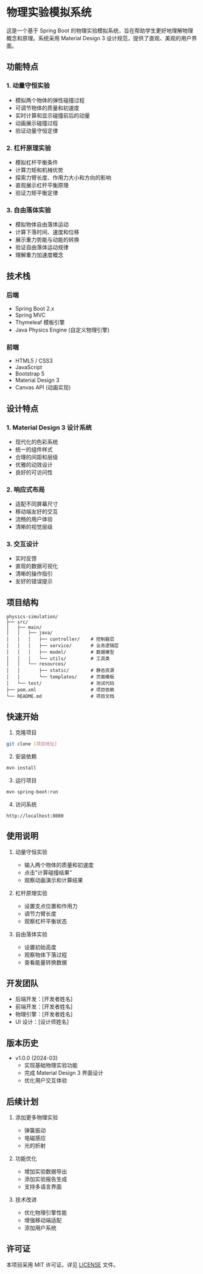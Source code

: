# 物理实验模拟系统

这是一个基于 Spring Boot 的物理实验模拟系统，旨在帮助学生更好地理解物理概念和原理。系统采用 Material Design 3 设计规范，提供了直观、美观的用户界面。

## 功能特点

### 1. 动量守恒实验
- 模拟两个物体的弹性碰撞过程
- 可调节物体的质量和初速度
- 实时计算和显示碰撞前后的动量
- 动画展示碰撞过程
- 验证动量守恒定律

### 2. 杠杆原理实验
- 模拟杠杆平衡条件
- 计算力矩和机械优势
- 探索力臂长度、作用力大小和方向的影响
- 直观展示杠杆平衡原理
- 验证力矩平衡定律

### 3. 自由落体实验
- 模拟物体自由落体运动
- 计算下落时间、速度和位移
- 展示重力势能与动能的转换
- 验证自由落体运动规律
- 理解重力加速度概念

## 技术栈

### 后端
- Spring Boot 2.x
- Spring MVC
- Thymeleaf 模板引擎
- Java Physics Engine (自定义物理引擎)

### 前端
- HTML5 / CSS3
- JavaScript
- Bootstrap 5
- Material Design 3
- Canvas API (动画实现)

## 设计特点

### 1. Material Design 3 设计系统
- 现代化的色彩系统
- 统一的组件样式
- 合理的间距和层级
- 优雅的动效设计
- 良好的可访问性

### 2. 响应式布局
- 适配不同屏幕尺寸
- 移动端友好的交互
- 流畅的用户体验
- 清晰的视觉层级

### 3. 交互设计
- 实时反馈
- 直观的数据可视化
- 清晰的操作指引
- 友好的错误提示

## 项目结构

```
physics-simulation/
├── src/
│   ├── main/
│   │   ├── java/
│   │   │   ├── controller/    # 控制器层
│   │   │   ├── service/       # 业务逻辑层
│   │   │   ├── model/         # 数据模型
│   │   │   └── utils/         # 工具类
│   │   └── resources/
│   │       ├── static/        # 静态资源
│   │       └── templates/     # 页面模板
│   └── test/                  # 测试代码
├── pom.xml                    # 项目依赖
└── README.md                  # 项目文档
```

## 快速开始

1. 克隆项目
```bash
git clone [项目地址]
```

2. 安装依赖
```bash
mvn install
```

3. 运行项目
```bash
mvn spring-boot:run
```

4. 访问系统
```
http://localhost:8080
```

## 使用说明

1. 动量守恒实验
   - 输入两个物体的质量和初速度
   - 点击"计算碰撞结果"
   - 观察动画演示和计算结果

2. 杠杆原理实验
   - 设置支点位置和作用力
   - 调节力臂长度
   - 观察杠杆平衡状态

3. 自由落体实验
   - 设置初始高度
   - 观察物体下落过程
   - 查看能量转换数据

## 开发团队

- 后端开发：[开发者姓名]
- 前端开发：[开发者姓名]
- 物理引擎：[开发者姓名]
- UI 设计：[设计师姓名]

## 版本历史

- v1.0.0 (2024-03)
  - 实现基础物理实验功能
  - 完成 Material Design 3 界面设计
  - 优化用户交互体验

## 后续计划

1. 添加更多物理实验
   - 弹簧振动
   - 电磁感应
   - 光的折射

2. 功能优化
   - 增加实验数据导出
   - 添加实验报告生成
   - 支持多语言界面

3. 技术改进
   - 优化物理引擎性能
   - 增强移动端适配
   - 添加用户系统

## 许可证

本项目采用 MIT 许可证。详见 [LICENSE](LICENSE) 文件。 